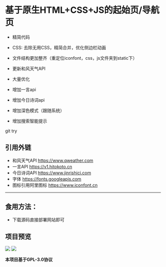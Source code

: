 # 基于原生HTML+CSS+JS的起始页/导航页



- 精简代码
- CSS: 去除无用CSS，精简合并，优化侧边栏动画
- 文件结构更加整齐（重定位iconfont，css，js文件夹到static下）
- 更新和风天气API
- 大量优化
- 增加一言api

- 增加今日诗词api

- 增加深色模式（跟随系统）

- 增加搜索智能提示

git try

## 引用外链
 - 和风天气API https://www.qweather.com
 - 一言API https://v1.hitokoto.cn
 - 今日诗词API https://www.jinrishici.com
 - 字体 https://fonts.googleapis.com
 - 图标引用阿里图标 https://www.iconfont.cn
------

## 食用方法：
 - 下载源码直接部署网站即可


## 项目预览
![](https://cdn.jsdelivr.net/gh/Haitao45/pictures@main/img/20230215112115.png)
![](https://cdn.jsdelivr.net/gh/Wayne-HJ/pictures@main/img/20230222183636.png)

**本项目基于GPL-3.0协议**

